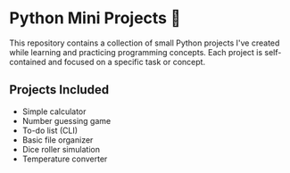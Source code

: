 # Python Mini Projects 🐍

This repository contains a collection of small Python projects I've created while learning and practicing programming concepts. Each project is self-contained and focused on a specific task or concept.

## Projects Included

- Simple calculator
- Number guessing game
- To-do list (CLI)
- Basic file organizer
- Dice roller simulation
- Temperature converter
